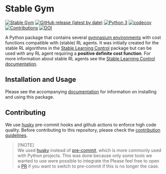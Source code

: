 # Stable Gym

[![Stable Gym](https://github.com/rickstaa/stable-gym/actions/workflows/stable_gym.yml/badge.svg)](https://github.com/rickstaa/stable-gym/actions/workflows/stable_gym.yml)
[![GitHub release (latest by date)](https://img.shields.io/github/v/release/rickstaa/stable-gym)](https://github.com/rickstaa/stable-gym/releases)
[![Python 3](https://img.shields.io/badge/Python->=3.8-brightgreen)](https://www.python.org/)
[![codecov](https://codecov.io/gh/rickstaa/stable-gym/branch/main/graph/badge.svg?token=RFM3OELQ3L)](https://codecov.io/gh/rickstaa/stable-gym)
[![Contributions](https://img.shields.io/badge/contributions-welcome-brightgreen.svg)](CONTRIBUTING.md)
[![DOI](https://zenodo.org/badge/287501190.svg)](https://zenodo.org/badge/latestdoi/287501190)

A Python package that contains several [gymnasium environments](https://gymnasium.farama.org/)
with cost functions compatible with (stable) RL agents. It was initially created for the stable RL
algorithms in the [Stable Learning Control](https://github.com/rickstaa/stable-learning-control) package but can be
used with any RL agent requiring a **positive definite cost function**. For more information about stable
RL agents see the [Stable Learning Control documentation](https://rickstaa.dev/stable-learning-control).

## Installation and Usage

Please see the accompanying [documentation](https://rickstaa.dev/stable-gym) for information on installing and using this package.

## Contributing

We use  [husky](https://github.com/typicode/husky) pre-commit hooks and github actions to enforce high code quality. Before contributing to this repository, please check the [contribution guidelines](CONTRIBUTING.md).

> \[!NOTE]\
> We used [husky](https://github.com/typicode/husky) instead of [pre-commit](https://pre-commit.com/), which is more commonly used with Python projects. This was done because only some tools we wanted to use were possible to integrate the Please feel free to open a [PR](https://github.com/rickstaa/stable-gym/pulls) if you want to switch to pre-commit if this is no longer the case.

